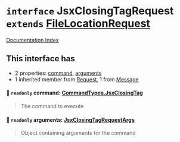 # `interface` JsxClosingTagRequest `extends` [FileLocationRequest](../interface.FileLocationRequest/README.md)

[Documentation Index](../README.md)

## This interface has

- 2 properties:
[command](#-readonly-command-commandtypesjsxclosingtag),
[arguments](#-readonly-arguments-jsxclosingtagrequestargs)
- 1 inherited member from [Request](../interface.Request/README.md), 1 from [Message](../interface.Message/README.md)


#### 📄 `readonly` command: [CommandTypes.JsxClosingTag](../enum.CommandTypes/README.md#jsxclosingtag--jsxclosingtag)

> The command to execute



#### 📄 `readonly` arguments: [JsxClosingTagRequestArgs](../interface.JsxClosingTagRequestArgs/README.md)

> Object containing arguments for the command



